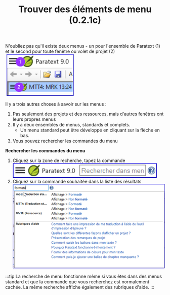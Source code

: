 ﻿---
title: Trouver des éléments de menu (0.2.1c)
---

N'oubliez pas qu'il existe deux menus - un pour l'ensemble de Paratext (1) et le second pour toute fenêtre ou volet de projet (2)  
  ![](../media/cf70bf7c64176fa6377fa9ef233535a9.png)


Il y a trois autres choses à savoir sur les menus :

1.  Pas seulement des projets et des ressources, mais d'autres fenêtres ont leurs propres menus
2.  Il y a deux ensembles de menus, standards et complets.
     -  Un menu standard peut être développé en cliquant sur la flèche en bas.
3.  Vous pouvez rechercher les commandes du menu

**Rechercher les commandes du menu**  
1. Cliquez sur la zone de recherche, tapez la commande
    ![](../media/6c94fd6369e2a8e17bd819a4fdaa909c.png)
1. Cliquez sur la commande souhaitée dans la liste des résultats
    ![](../media/2e4e4d626273d3efb4f6ac78b2ad73a1.png)

:::tip
La recherche de menu fonctionne même si vous êtes dans des menus standard et que la commande que vous recherchez est normalement cachée. La même recherche affiche également des rubriques d'aide.
:::